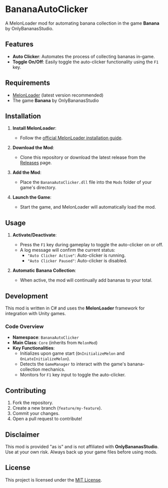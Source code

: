 # BananaAutoClicker

A MelonLoader mod for automating banana collection in the game **Banana** by OnlyBananasStudio.  

## Features

- **Auto Clicker**: Automates the process of collecting bananas in-game.
- **Toggle On/Off**: Easily toggle the auto-clicker functionality using the `F1` key.

## Requirements

- [MelonLoader](https://melonwiki.xyz/) (latest version recommended)
- The game **Banana** by OnlyBananasStudio

## Installation

1. **Install MelonLoader**:
   - Follow the [official MelonLoader installation guide](https://melonwiki.xyz/#/README?id=installing-melonloader).

2. **Download the Mod**:
   - Clone this repository or download the latest release from the [Releases](https://github.com/your-repo](https://github.com/xXExilXx/BananaAutoClicker)/releases) page.

3. **Add the Mod**:
   - Place the `BananaAutoClicker.dll` file into the `Mods` folder of your game's directory.

4. **Launch the Game**:
   - Start the game, and MelonLoader will automatically load the mod.

## Usage

1. **Activate/Deactivate**:
   - Press the `F1` key during gameplay to toggle the auto-clicker on or off.
   - A log message will confirm the current status:
     - `"Auto Clicker Active"`: Auto-clicker is running.
     - `"Auto Clicker Paused"`: Auto-clicker is disabled.

2. **Automatic Banana Collection**:
   - When active, the mod will continually add bananas to your total.

## Development

This mod is written in C# and uses the **MelonLoader** framework for integration with Unity games.

### Code Overview

- **Namespace**: `BananaAutoClicker`
- **Main Class**: `Core` (inherits from `MelonMod`)
- **Key Functionalities**:
  - Initializes upon game start (`OnInitializeMelon` and `OnLateInitializeMelon`).
  - Detects the `GameManager` to interact with the game's banana-collection mechanics.
  - Monitors for `F1` key input to toggle the auto-clicker.

## Contributing

1. Fork the repository.
2. Create a new branch (`feature/my-feature`).
3. Commit your changes.
4. Open a pull request to contribute!

## Disclaimer

This mod is provided "as is" and is not affiliated with **OnlyBananasStudio**. Use at your own risk. Always back up your game files before using mods.

## License

This project is licensed under the [MIT License](LICENSE).
